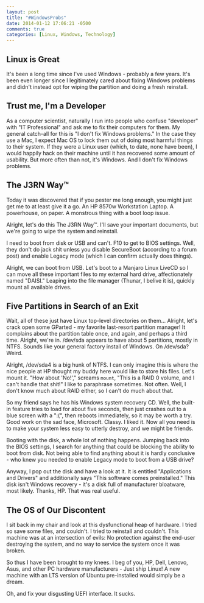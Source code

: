 ```yaml
---
layout: post
title: "#WindowsProbs"
date: 2014-01-12 17:06:21 -0500
comments: true
categories: [Linux, Windows, Technology]
---
```


Linux is Great
--------------
It's been a long time since I've used Windows - probably a few years. It's been
even longer since I legitimately cared about fixing Windows problems and didn't
instead opt for wiping the partition and doing a fresh reinstall.

Trust me, I'm a Developer
-------------------------
As a computer scientist, naturally I run into people who confuse "developer" 
with "IT Professional" and ask me to fix their computers for them. My general 
catch-all for this is "I don't fix Windows problems." In the case they use a 
Mac, I expect Mac OS to lock them out of doing most harmful things to their 
system. If they were a Linux user (which, to date, none have been), I would 
happily hack on their machine until it has recovered some amount of usability. 
But more often than not, it's Windows. And I don't fix Windows problems.

The J3RN Way™
-------------
Today it was discovered that if you pester me long enough, you might 
just get me to at least give it a go. An HP 8570w Workstation Laptop. A 
powerhouse, on paper. A monstrous thing with a boot loop issue. 

Alright, let's do this The J3RN Way™. I'll save your important documents,
but we're going to wipe the system and reinstall.

I need to boot from disk or USB and can't. F10 to get to BIOS settings. Well, 
they don't do jack shit unless you disable SecureBoot (according to a forum 
post) and enable Legacy mode (which I can confirm actually does things). 

Alright, we can boot from USB. Let's boot to a Manjaro Linux LiveCD so
I can move all these important files to my external hard drive, affectionately 
named "DAISI." Leaping into the file manager (Thunar, I belive it is), quickly 
mount all available drives.

Five Partitions in Search of an Exit
------------------------------------
Wait, all of these just have Linux top-level directories on them... Alright, 
let's crack open some GParted - my favorite last-resort partition manager! It 
complains about the partition table once, and again, and perhaps a third time.
Alright, we're in. /dev/sda appears to have about 5 partitions, mostly in NTFS.
Sounds like your general factory install of Windows. On /dev/sda? Weird.

Alright, /dev/sda4 is a big hunk of NTFS. I can only imagine this is where 
the nice people at HP thought my buddy here would like to store his files.
Let's mount it. "How about 'No!'," screams <code>mount</code>, "This is a RAID 
0 volume, and I can't handle that shit!" I like to paraphrase sometimes. Not
often. Well, I don't know much about RAID either, so I can't do much about
that.

So my friend says he has his Windows system recovery CD. Well, the built-in 
feature tries to load for about five seconds, then just crashes out to a blue
screen with a ":(", then reboots immediately, so it may be worth a try. Good 
work on the sad face, Microsoft. Classy. I liked it. Now all you need is to 
make your system less easy to utterly destroy, and we might be friends.

Booting with the disk, a whole lot of nothing happens. Jumping back into the 
BIOS settings, I search for anything that could be blocking the ability to boot
from disk. Not being able to find anything about it is hardly conclusive - who
knew you needed to enable Legacy mode to boot from a USB drive?

Anyway, I pop out the disk and have a look at it. It is entitled "Applications 
and Drivers" and additionally says "This software comes preinstalled." This 
disk isn't Windows recovery - it's a disk full of manufacturer bloatware, most 
likely. Thanks, HP. That was real useful.

The OS of Our Discontent
------------------------
I sit back in my chair and look at this dysfunctional heap of hardware. I tried
 so save some files, and couldn't. I tried to reinstall and couldn't. This 
machine was at an intersection of evils: No protection against the end-user 
destroying the system, and no way to service the system once it was broken.

So thus I have been brought to my knees. I beg of you, HP, Dell, Lenovo, Asus, 
and other PC hardware manufacturers - Just ship Linux! A new machine with an 
LTS version of Ubuntu pre-installed would simply be a dream.

Oh, and fix your disgusting UEFI interface. It sucks.
